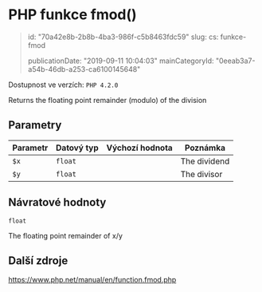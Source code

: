 PHP funkce fmod()
=================

> id: "70a42e8b-2b8b-4ba3-986f-c5b8463fdc59"
> slug:
> 	cs: funkce-fmod
>
> publicationDate: "2019-09-11 10:04:03"
> mainCategoryId: "0eeab3a7-a54b-46db-a253-ca6100145648"

Dostupnost ve verzích: `PHP 4.2.0`

Returns the floating point remainder (modulo) of the division


Parametry
--------------

| Parametr | Datový typ | Výchozí hodnota | Poznámka |
|-----|-----|-----|-----|
| `$x` | `float` |  | The dividend |
| `$y` | `float` |  | The divisor |


Návratové hodnoty
----------------

`float`

The floating point remainder of
x/y

Další zdroje
------------

https://www.php.net/manual/en/function.fmod.php
